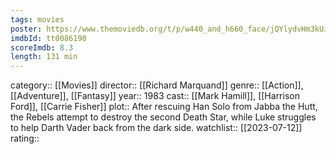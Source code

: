 ```yaml
---
tags: movies
poster: https://www.themoviedb.org/t/p/w440_and_h660_face/jQYlydvHm3kUix1f8prMucrplhm.jpg
imdbId: tt0086190
scoreImdb: 8.3
length: 131 min
---
```


category:: [[Movies]]
director:: [[Richard Marquand]]
genre:: [[Action]], [[Adventure]], [[Fantasy]]
year:: 1983
cast:: [[Mark Hamill]], [[Harrison Ford]], [[Carrie Fisher]]
plot:: After rescuing Han Solo from Jabba the Hutt, the Rebels attempt to destroy the second Death Star, while Luke struggles to help Darth Vader back from the dark side.
watchlist:: [[2023-07-12]]
rating::
